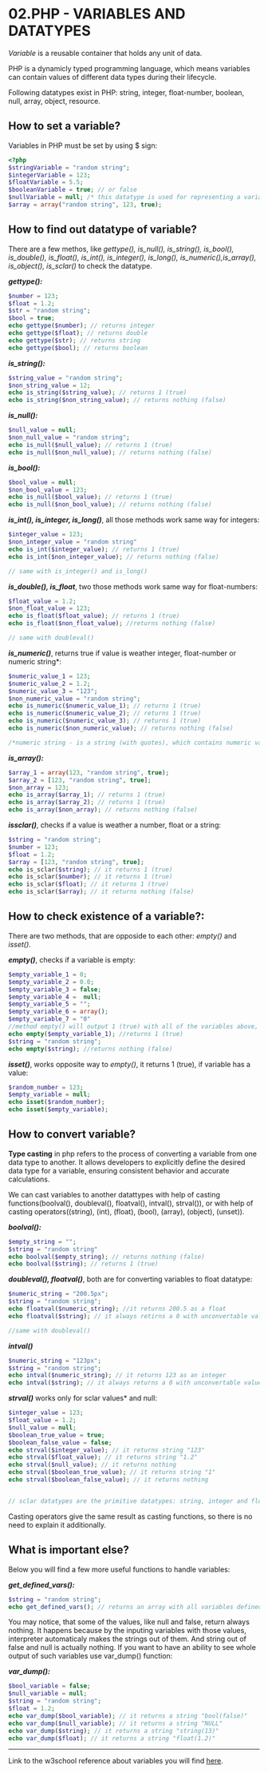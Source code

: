 # 02.PHP - VARIABLES AND DATATYPES


*Variable* is a reusable container that holds any unit of data.

PHP is a dynamicly typed programming language, which means variables can contain values of different data types during their lifecycle.

Following datatypes exist in PHP: string, integer, float-number, boolean, null, array, object, resource.


## How to set a variable?

Variables in PHP must be set by using $ sign:
```php
<?php
$stringVariable = "random string";
$integerVariable = 123;
$floatVariable = 5.5;
$booleanVariable = true; // or false
$nullVariable = null; /* this datatype is used for representing a variable with no value. It can be set by developer, to write any algorythm or it can be returned, if variable is not defined yet*/
$array = array("random string", 123, true);

```


## How to find out datatype of variable?
There are a few methos, like *gettype(), is_null(), is_string(), is_bool(), is_double(), is_float(), is_int(), is_integer(), is_long(), is_numeric(),is_array(), is_object(), is_sclar()*  to check the datatype.

***gettype():***
```php
$number = 123;
$float = 1.2;
$str = "random string";
$bool = true;
echo gettype($number); // returns integer
echo gettype($float); // returns double
echo gettype($str); // returns string
echo gettype($bool); // returns boolean
```

***is_string():***
```php
$string_value = "random string";
$non_string_value = 12;
echo is_string($string_value); // returns 1 (true)
echo is_string($non_string_value); // returns nothing (false)
```

***is_null():***
```php
$null_value = null;
$non_null_value = "random string";
echo is_null($null_value); // returns 1 (true)
echo is_null($non_null_value); // returns nothing (false)
```

***is_bool():***
```php
$bool_value = null;
$non_bool_value = 123;
echo is_null($bool_value); // returns 1 (true)
echo is_null($non_bool_value); // returns nothing (false)
```

***is_int(), is_integer, is_long()***, all those methods work same way for integers:
```php
$integer_value = 123;
$non_integer_value = "random string"
echo is_int($integer_value); // returns 1 (true)
echo is_int($non_integer_value); // returns nothing (false)

// same with is_integer() and is_long()
```

***is_double(), is_float***, two those methods work same way for float-numbers:
```php
$float_value = 1.2;
$non_float_value = 123;
echo is_float($float_value); // returns 1 (true)
echo is_float($non_float_value); //returns nothing (false)

// same with doubleval()
```

***is_numeric()***, returns true if value is weather integer, float-number or numeric string*:
```php
$numeric_value_1 = 123;
$numeric_value_2 = 1.2;
$numeric_value_3 = "123";
$non_numeric_value = "random string";
echo is_numeric($numeric_value_1); // returns 1 (true)
echo is_numeric($numeric_value_2); // returns 1 (true)
echo is_numeric($numeric_value_3); // returns 1 (true)
echo is_numeric($non_numeric_value); // returns nothing (false)

/*numeric string - is a string (with quotes), which contains numeric value (weather integer, or float)*/
```

***is_array():***
```php
$array_1 = array(123, "random string", true);
$array_2 = [123, "random string", true];
$non_array = 123;
echo is_array($array_1); // returns 1 (true)
echo is_array($array_2); // returns 1 (true)
echo is_array($non_array); // returns nothing (false)
```

***issclar()***, checks if a value is weather a number, float or a string:
```php
$string = "random string";
$number = 123;
$float = 1.2;
$array = [123, "random string", true];
echo is_sclar($string); // it returns 1 (true)
echo is_sclar($number); // it returns 1 (true)
echo is_sclar($float); // it returns 1 (true)
echo is_sclar($array); // it returns nothing (false)

```

## How to check existence of a variable?:
There are two methods, that are opposide to each other: *empty()* and *isset()*.

***empty()***, checks if a variable is empty:
```php
$empty_variable_1 = 0;
$empty_variable_2 = 0.0;
$empty_variable_3 = false;
$empty_variable_4 =  null;
$empty_variable_5 = "";
$empty_variable_6 = array();
$empty_variable_7 = "0" 
//method empty() will output 1 (true) with all of the variables above, for example:
echo empty($empty_variable_1); //returns 1 (true)
$string = "random string";
echo empty($string); //returns nothing (false)
```

***isset()***, works opposite way to *empty()*, it returns 1 (true), if variable has a value:
```php
$random_number = 123;
$empty_variable = null;
echo isset($random_number);
echo isset($empty_variable);
```


## How to convert variable?

**Type casting** in php refers to the process of converting a variable from one data type to another. It allows developers to explicitly define the desired data type for a variable, ensuring consistent behavior and accurate calculations. 

We can cast variables to another datattypes with help of casting functions(boolval(), doubleval(), floatval(), intval(), strval()), or with help of casting operators((string), (int), (float), (bool), (array), (object), (unset)).

***boolval():***
```php
$empty_string = "";
$string = "random string"
echo boolval($empty_string); // returns nothing (false)
echo boolval($string); // returns 1 (true)
```

***doubleval(), floatval()***, both are for converting variables to float datatype:
```php
$numeric_string = "200.5px";
$string = "random string";
echo floatval($numeric_string); //it returns 200.5 as a float
echo floatval($string); // it always retirns a 0 with unconvertable values

//same with doubleval()
```

***intval()***
```php
$numeric_string = "123px";
$string = "random string";
echo intval($numeric_string); // it returns 123 as an integer
echo intval($string); // it always returns a 0 with unconvertable values
```

***strval()*** works only for sclar values* and null:
```php
$integer_value = 123;
$float_value = 1.2;
$null_value = null;
$boolean_true_value = true;
$boolean_false_value = false;
echo strval($integer_value); // it returns string "123"
echo strval($float_value); // it returns string "1.2"
echo strval($null_value); // it returns nothing
echo strval($boolean_true_value); // it returns string "1"
echo strval($boolean_false_value); // it returns nothing


// sclar datatypes are the primitive datatypes: string, integer and float
```

Casting operators give the same result as casting functions, so there is no need to explain it additionally.


## What is important else?

Below you will find a few more useful functions to handle variables:

***get_defined_vars():***
```php
$string = "random string";
echo get_defined_vars(); // returns an array with all variables defined, in our situation $string only
```

You may notice, that some of the values, like null and false, return always nothing. It happens because by the inputing variables with those values, interpreter automaticaly makes the strings out of them. And string out of false and null is actually nothing. If you want to have an ability to see whole output of such variables use var_dump() function:

***var_dump():***
```php
$bool_variable = false;
$null_variable = null;
$string = "random string";
$float = 1.2;
echo var_dump($bool_variable); // it returns a string "bool(false)"
echo var_dump($null_variable); // it returns a string "NULL"
echo var_dump($string); // it returns a string "string(13)"
echo var_dump($float); // it returns a string "float(1.2)"
```


___
Link to the w3school reference about variables you will find <a href="https://www.w3schools.com/php/php_ref_variable_handling.asp">here</a>.